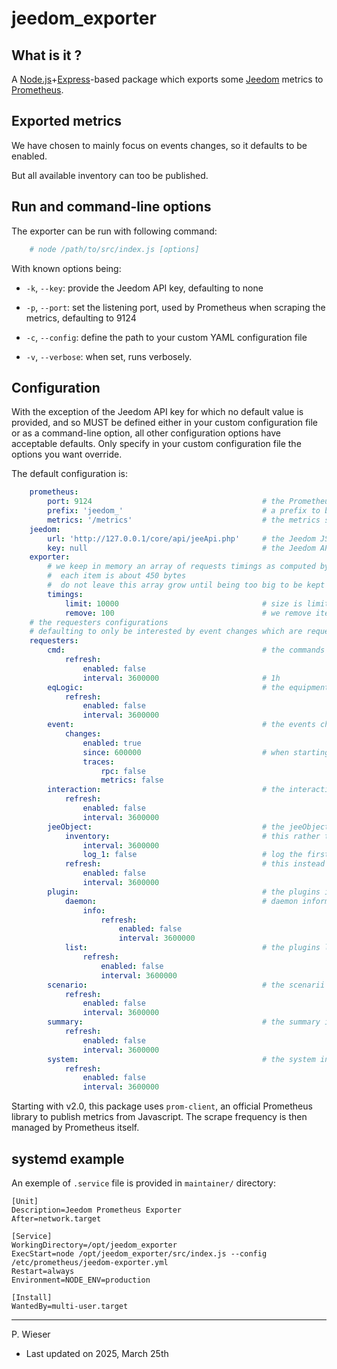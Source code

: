 # jeedom_exporter

## What is it ?

A [Node.js](https://nodejs.org/)+[Express](https://expressjs.com/)-based package which exports some [Jeedom](https://jeedom.com/) metrics to [Prometheus](https://prometheus.io/).

## Exported metrics

We have chosen to mainly focus on events changes, so it defaults to be enabled.

But all available inventory can too be published.

## Run and command-line options

The exporter can be run with following command:

```sh
    # node /path/to/src/index.js [options]
```

With known options being:

- `-k`, `--key`: provide the Jeedom API key, defaulting to none

- `-p`, `--port`: set the listening port, used by Prometheus when scraping the metrics, defaulting to 9124

- `-c`, `--config`: define the path to your custom YAML configuration file

- `-v`, `--verbose`: when set, runs verbosely.

## Configuration

With the exception of the Jeedom API key for which no default value is provided, and so MUST be defined either in your custom configuration file or as a command-line option, all other configuration options have acceptable defaults. Only specify in your custom configuration file the options you want override.

The default configuration is:

```yaml
    prometheus:
        port: 9124                                      # the Prometheus scraping port
        prefix: 'jeedom_'                               # a prefix to be prepended to all published metrics
        metrics: '/metrics'                             # the metrics scraping route
    jeedom:
        url: 'http://127.0.0.1/core/api/jeeApi.php'     # the Jeedom JSON RPC API URL
        key: null                                       # the Jeedom API key
    exporter:
        # we keep in memory an array of requests timings as computed by got
        #  each item is about 450 bytes
        #  do not leave this array grow until being too big to be kept manageable
        timings:
            limit: 10000                                # size is limited to ~4.3MB
            remove: 100                                 # we remove items by range of 100 each time it is needed
    # the requesters configurations
    # defaulting to only be interested by event changes which are requested every minute
    requesters:
        cmd:                                            # the commands inventory
            refresh:
                enabled: false
                interval: 3600000                       # 1h
        eqLogic:                                        # the equipments inventory
            refresh:
                enabled: false
                interval: 3600000
        event:                                          # the events changes
            changes:
                enabled: true
                since: 600000                           # when starting, rewind 10mn to init the metrics
                traces:
                    rpc: false
                    metrics: false
        interaction:                                    # the interactions inventory
            refresh:
                enabled: false
                interval: 3600000
        jeeObject:                                      # the jeeObject inventory
            inventory:                                  # this rather targets the full in-memory inventory, is not published as metrics
                interval: 3600000
                log_1: false                            # log the first found level
            refresh:                                    # this instead is used for publishing an inventory as metrics
                enabled: false
                interval: 3600000
        plugin:                                         # the plugins inventory
            daemon:                                     # daemon informations: doesn't provide any relevant result as of v1.0.0
                info:
                    refresh:
                        enabled: false
                        interval: 3600000
            list:                                       # the plugins list
                refresh:
                    enabled: false
                    interval: 3600000
        scenario:                                       # the scenarii inventory
            refresh:
                enabled: false
                interval: 3600000
        summary:                                        # the summary inventory
            refresh:
                enabled: false
                interval: 3600000
        system:                                         # the system inventory, only USB mappings as of v1.0.0
            refresh:
                enabled: false
                interval: 3600000
```

Starting with v2.0, this package uses `prom-client`, an official Prometheus library to publish metrics from Javascript. The scrape frequency is then managed by Prometheus itself.

## systemd example

An exemple of `.service` file is provided in `maintainer/` directory:

```
[Unit]
Description=Jeedom Prometheus Exporter
After=network.target

[Service]
WorkingDirectory=/opt/jeedom_exporter
ExecStart=node /opt/jeedom_exporter/src/index.js --config /etc/prometheus/jeedom-exporter.yml
Restart=always
Environment=NODE_ENV=production

[Install]
WantedBy=multi-user.target
```

---
P. Wieser
- Last updated on 2025, March 25th
